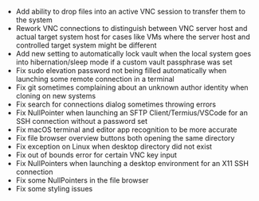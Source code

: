 - Add ability to drop files into an active VNC session to transfer them to the system
- Rework VNC connections to distinguish between VNC server host and actual target system host for cases like VMs where the server host and controlled target system might be different
- Add new setting to automatically lock vault when the local system goes into hibernation/sleep mode if a custom vault passphrase was set
- Fix sudo elevation password not being filled automatically when launching some remote connection in a terminal
- Fix git sometimes complaining about an unknown author identity when cloning on new systems
- Fix search for connections dialog sometimes throwing errors
- Fix NullPointer when launching an SFTP Client/Termius/VSCode for an SSH connection without a password set
- Fix macOS terminal and editor app recognition to be more accurate
- Fix file browser overview buttons both opening the same directory
- Fix exception on Linux when desktop directory did not exist
- Fix out of bounds error for certain VNC key input
- Fix NullPointers when launching a desktop environment for an X11 SSH connection
- Fix some NullPointers in the file browser
- Fix some styling issues
